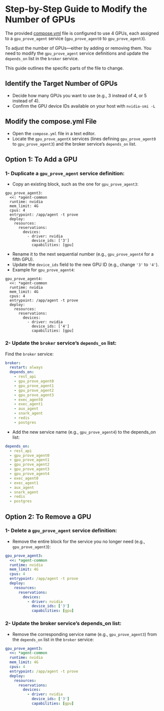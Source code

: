 # Step-by-Step Guide to Modify the Number of GPUs
The provided [compose.yml](https://github.com/0xmoei/boundless/blob/main/compose.yml) file is configured to use 4 GPUs, each assigned to a `gpu_prove_agent` service (`gpu_prove_agent0` to `gpu_prove_agent3`).

To adjust the number of GPUs—either by adding or removing them. You need to modify the `gpu_prove_agent` service definitions and update the `depends_on` list in the `broker` service.

This guide outlines the specific parts of the file to change.

## Identify the Target Number of GPUs
* Decide how many GPUs you want to use (e.g., 3 instead of 4, or 5 instead of 4).
* Confirm the GPU device IDs available on your host with `nvidia-smi -L`

## Modify the compose.yml File
* Open the `compose.yml` file in a text editor.
* Locate the `gpu_prove_agentX` services (lines defining `gpu_prove_agent0` to `gpu_prove_agent3`) and the broker service’s `depends_on` list.

## Option 1: To Add a GPU
### 1- Duplicate a `gpu_prove_agent` service definition:
* Copy an existing block, such as the one for `gpu_prove_agent3`:
```
gpu_prove_agent3:
  <<: *agent-common
  runtime: nvidia
  mem_limit: 4G
  cpus: 4
  entrypoint: /app/agent -t prove
  deploy:
    resources:
      reservations:
        devices:
          - driver: nvidia
            device_ids: ['3']
            capabilities: [gpu]
```
* Rename it to the next sequential number (e.g., `gpu_prove_agent4` for a fifth GPU).
* Update the `device_ids` field to the new GPU ID (e.g., change `'3'` to `'4'`).
* Example for `gpu_prove_agent4`:
```
gpu_prove_agent4:
  <<: *agent-common
  runtime: nvidia
  mem_limit: 4G
  cpus: 4
  entrypoint: /app/agent -t prove
  deploy:
    resources:
      reservations:
        devices:
          - driver: nvidia
            device_ids: ['4']
            capabilities: [gpu]
```

### 2- Update the `broker` service’s `depends_on` list:
Find the `broker` service:
```yaml
broker:
  restart: always
  depends_on:
    - rest_api
    - gpu_prove_agent0
    - gpu_prove_agent1
    - gpu_prove_agent2
    - gpu_prove_agent3
    - exec_agent0
    - exec_agent1
    - aux_agent
    - snark_agent
    - redis
    - postgres
```

* Add the new service name (e.g., `gpu_prove_agent4`) to the depends_on list:
```yaml
depends_on:
  - rest_api
  - gpu_prove_agent0
  - gpu_prove_agent1
  - gpu_prove_agent2
  - gpu_prove_agent3
  - gpu_prove_agent4
  - exec_agent0
  - exec_agent1
  - aux_agent
  - snark_agent
  - redis
  - postgres
```


## Option 2: To Remove a GPU
### 1- Delete a `gpu_prove_agent` service definition:
* Remove the entire block for the service you no longer need (e.g., `gpu_prove_agent3`):
```yaml
gpu_prove_agent3:
  <<: *agent-common
  runtime: nvidia
  mem_limit: 4G
  cpus: 4
  entrypoint: /app/agent -t prove
  deploy:
    resources:
      reservations:
        devices:
          - driver: nvidia
            device_ids: ['3']
            capabilities: [gpu]
```

### 2- Update the broker service’s depends_on list:
* Remove the corresponding service name (e.g., `gpu_prove_agent3`) from the `depends_on` list in the `broker` service:
```yaml
gpu_prove_agent3:
  <<: *agent-common
  runtime: nvidia
  mem_limit: 4G
  cpus: 4
  entrypoint: /app/agent -t prove
  deploy:
    resources:
      reservations:
        devices:
          - driver: nvidia
            device_ids: ['3']
            capabilities: [gpu]
```


